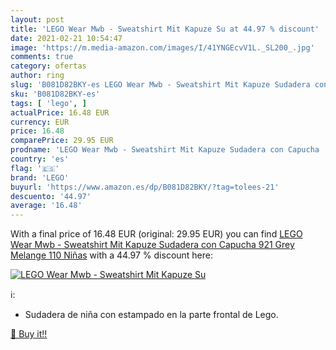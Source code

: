 ```yaml
---
layout: post
title: 'LEGO Wear Mwb - Sweatshirt Mit Kapuze Su at 44.97 % discount'
date: 2021-02-21 10:54:47
image: 'https://m.media-amazon.com/images/I/41YNGEcvV1L._SL200_.jpg'
comments: true
category: ofertas
author: ring
slug: 'B081D82BKY-es LEGO Wear Mwb - Sweatshirt Mit Kapuze Sudadera con Capucha...'
sku: 'B081D82BKY-es'
tags: [ 'lego', ]
actualPrice: 16.48 EUR
currency: EUR
price: 16.48
comparePrice: 29.95 EUR
prodname: 'LEGO Wear Mwb - Sweatshirt Mit Kapuze Sudadera con Capucha  921 Grey Melange  110 Niñas'
country: 'es'
flag: '🇪🇸'
brand: 'LEGO'
buyurl: 'https://www.amazon.es/dp/B081D82BKY/?tag=tolees-21'
descuento: '44.97'
average: '16.48'
---
```


With a final price of 16.48 EUR (original: 29.95 EUR) you can find [LEGO Wear Mwb - Sweatshirt Mit Kapuze Sudadera con Capucha  921 Grey Melange  110 Niñas](https://www.amazon.es/dp/B081D82BKY/?tag=tolees-21) with a  44.97 % discount here:

[![LEGO Wear Mwb - Sweatshirt Mit Kapuze Su](https://m.media-amazon.com/images/I/41YNGEcvV1L._SL200_.jpg)](https://www.amazon.es/dp/B081D82BKY/?tag=tolees-21)

ℹ️:

- Sudadera de niña con estampado en la parte frontal de Lego.

[🛒 Buy it!!](https://www.amazon.es/dp/B081D82BKY/?tag=tolees-21)
